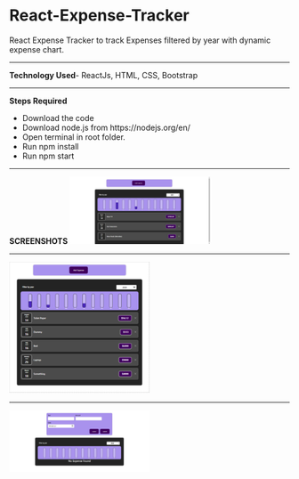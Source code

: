 # React-Expense-Tracker
React Expense Tracker to track Expenses filtered by year with dynamic expense chart.</br><hr>
**Technology Used**- ReactJs, HTML, CSS, Bootstrap</br><hr>
**Steps Required**</br>
<ul>
<li>Download the code
<li>Download node.js from https://nodejs.org/en/
<li>Open terminal in root folder.
<li>Run npm install
<li>Run npm start
</ul><hr>
<b>SCREENSHOTS</b>
<img src="images/expense1.png" width="50%" height="50%" />
<hr>
<img src="images/screenshot.png" width="50%" height="50%" />
<hr>
<img src="images/expense2.png" width="50%" height="50%" />
